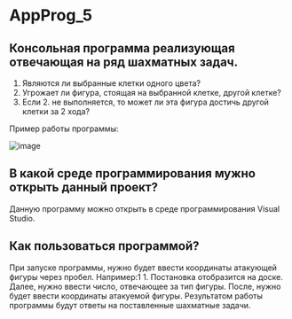 # AppProg_5

## Консольная программа реализующая отвечающая на ряд шахматных задач.
1. Являются ли выбранные клетки одного цвета?
2. Угрожает ли фигура, стоящая на выбранной клетке, другой клетке?
3. Если 2. не выполняется, то может ли эта фигура достичь другой клетки за 2 хода? 


Пример работы программы:

![image](https://user-images.githubusercontent.com/55971950/144752271-e9e3335c-f559-4c1e-b52c-220d6b7b7516.png)

## В какой среде программирования мужно открыть данный проект?
Данную программу можно открыть в среде программирования Visual Studio.

## Как пользоваться программой?
При запуске программы, нужно будет ввести координаты атакующей фигуры через пробел. Например:1 1. Постановка отобразится на доске.
Далее, нужно ввести число, отвечающее за тип фигуры. После, нужно будет ввести координаты атакуемой фигуры.
Результатом работы программы будут ответы на поставленные шахматные задачи.
